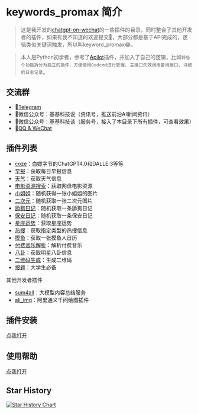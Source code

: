 # keywords_promax 简介
> 这是我开发的[chatgpt-on-wechat](https://github.com/zhayujie/chatgpt-on-wechat)的一些插件的目录，同时整合了其他开发者的插件，如果有我不知道的欢迎提交👏，大部分都是基于API完成的，逻辑类似关键词触发，所以叫keyword_promax😂。

>本人是Python初学者，参考了[Apilot](https://github.com/6vision/Apilot)插件，并加入了自己的逻辑，比如`将各个功能拆分为独立的插件，方便使用Godcmd进行管理`、`主接口失效调用备用接口`、`详细的日志记录`。
## 交流群
- 🫠[Telegram](https://t.me/ggkejishuo_group)
- 📢微信公众号：基基科技说（资讯号，推送前沿AI新闻资讯）
- 🤖微信公众号：基基科技谈（服务号，接入了本目录下所有插件，可查看效果）
- 🐧[QQ & WeChat](https://masterke.feishu.cn/docx/Xuw4dHxPWoeJdgxDblNcpe7unqf?from=from_copylink)


## 插件列表
- [coze](https://github.com/MasterKeee/coze)：白嫖字节的ChatGPT4.0和DALLE·3等等
- [早报](https://github.com/MasterKeee/zaobao)：获取每日早报信息
- [天气](https://github.com/MasterKeee/get_weather)：获取天气信息
- [电影资源搜索](https://github.com/MasterKeee/search_movies)：获取网盘电影资源
- [小姐姐](https://github.com/MasterKeee/xiaojiejie_pic)：随机获得一张小姐姐的图片
- [二次元](https://github.com/MasterKeee/erciyuan_pic)：随机获取一张二次元图片
- [舔狗日记](https://github.com/MasterKeee/tiangou_diary)：随机获取一条舔狗日记
- [保安日记](https://github.com/MasterKeee/baoan_diary)：随机获取一条保安日记
- [星座运势](https://github.com/MasterKeee/star)：获取星座运势
- [热搜](https://github.com/MasterKeee/hot_trends)：获取指定类型的热搜信息
- [摸鱼](https://github.com/MasterKeee/moyu)：获取一张摸鱼人日历
- [付费音乐解析](https://github.com/MasterKeee/get_music)：解析付费音乐
- [八卦](https://github.com/MasterKeee/bagua)：获取明星八卦信息
- [二维码生成](https://github.com/MasterKeee/qr)：生成二维码
- [搜题](https://github.com/MasterKeee/search_questions)：大学生必备

其他开发者插件
- [sum4all](https://github.com/fatwang2/sum4all)：大模型内容总结服务
- [ali_img](https://github.com/ZYWNB666/ali_img)：阿里通义千问绘图插件

## 插件安装
[点我打开](https://github.com/zhayujie/chatgpt-on-wechat/tree/master/plugins#%E6%8F%92%E4%BB%B6%E5%AE%89%E8%A3%85%E6%96%B9%E6%B3%95)
## 使用帮助
[点我打开](https://masterke.feishu.cn/docx/JlKkdLXhsozPH8xnFu3ce9c3nkg?from=from_copylink)

## Star History

[![Star History Chart](https://api.star-history.com/svg?repos=MasterKeee/keywords_promax&type=Date)](https://star-history.com/#MasterKeee/keywords_promax&Date)
